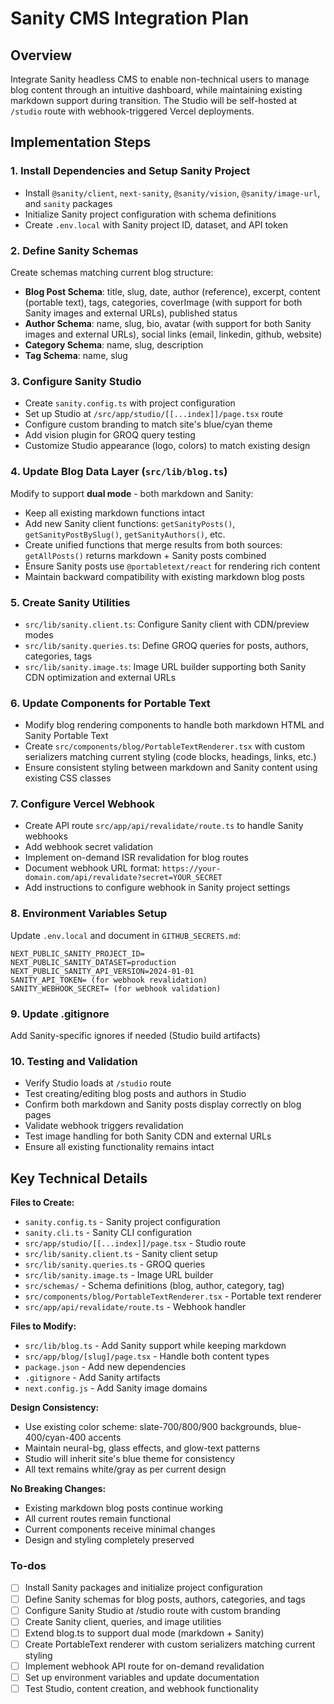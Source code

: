 <!-- 1695631d-16fb-4ff3-86a1-043d2e4b7f3c 6be88cd3-35a5-45b7-9540-3e795db4c10e -->
# Sanity CMS Integration Plan

## Overview

Integrate Sanity headless CMS to enable non-technical users to manage blog content through an intuitive dashboard, while maintaining existing markdown support during transition. The Studio will be self-hosted at `/studio` route with webhook-triggered Vercel deployments.

## Implementation Steps

### 1. Install Dependencies and Setup Sanity Project

- Install `@sanity/client`, `next-sanity`, `@sanity/vision`, `@sanity/image-url`, and `sanity` packages
- Initialize Sanity project configuration with schema definitions
- Create `.env.local` with Sanity project ID, dataset, and API token

### 2. Define Sanity Schemas

Create schemas matching current blog structure:

- **Blog Post Schema**: title, slug, date, author (reference), excerpt, content (portable text), tags, categories, coverImage (with support for both Sanity images and external URLs), published status
- **Author Schema**: name, slug, bio, avatar (with support for both Sanity images and external URLs), social links (email, linkedin, github, website)
- **Category Schema**: name, slug, description
- **Tag Schema**: name, slug

### 3. Configure Sanity Studio

- Create `sanity.config.ts` with project configuration
- Set up Studio at `/src/app/studio/[[...index]]/page.tsx` route
- Configure custom branding to match site's blue/cyan theme
- Add vision plugin for GROQ query testing
- Customize Studio appearance (logo, colors) to match existing design

### 4. Update Blog Data Layer (`src/lib/blog.ts`)

Modify to support **dual mode** - both markdown and Sanity:

- Keep all existing markdown functions intact
- Add new Sanity client functions: `getSanityPosts()`, `getSanityPostBySlug()`, `getSanityAuthors()`, etc.
- Create unified functions that merge results from both sources: `getAllPosts()` returns markdown + Sanity posts combined
- Ensure Sanity posts use `@portabletext/react` for rendering rich content
- Maintain backward compatibility with existing markdown blog posts

### 5. Create Sanity Utilities

- `src/lib/sanity.client.ts`: Configure Sanity client with CDN/preview modes
- `src/lib/sanity.queries.ts`: Define GROQ queries for posts, authors, categories, tags
- `src/lib/sanity.image.ts`: Image URL builder supporting both Sanity CDN optimization and external URLs

### 6. Update Components for Portable Text

- Modify blog rendering components to handle both markdown HTML and Sanity Portable Text
- Create `src/components/blog/PortableTextRenderer.tsx` with custom serializers matching current styling (code blocks, headings, links, etc.)
- Ensure consistent styling between markdown and Sanity content using existing CSS classes

### 7. Configure Vercel Webhook

- Create API route `src/app/api/revalidate/route.ts` to handle Sanity webhooks
- Add webhook secret validation
- Implement on-demand ISR revalidation for blog routes
- Document webhook URL format: `https://your-domain.com/api/revalidate?secret=YOUR_SECRET`
- Add instructions to configure webhook in Sanity project settings

### 8. Environment Variables Setup

Update `.env.local` and document in `GITHUB_SECRETS.md`:

```
NEXT_PUBLIC_SANITY_PROJECT_ID=
NEXT_PUBLIC_SANITY_DATASET=production
NEXT_PUBLIC_SANITY_API_VERSION=2024-01-01
SANITY_API_TOKEN= (for webhook revalidation)
SANITY_WEBHOOK_SECRET= (for webhook validation)
```

### 9. Update .gitignore

Add Sanity-specific ignores if needed (Studio build artifacts)

### 10. Testing and Validation

- Verify Studio loads at `/studio` route
- Test creating/editing blog posts and authors in Studio
- Confirm both markdown and Sanity posts display correctly on blog pages
- Validate webhook triggers revalidation
- Test image handling for both Sanity CDN and external URLs
- Ensure all existing functionality remains intact

## Key Technical Details

**Files to Create:**

- `sanity.config.ts` - Sanity project configuration
- `sanity.cli.ts` - Sanity CLI configuration
- `src/app/studio/[[...index]]/page.tsx` - Studio route
- `src/lib/sanity.client.ts` - Sanity client setup
- `src/lib/sanity.queries.ts` - GROQ queries
- `src/lib/sanity.image.ts` - Image URL builder
- `src/schemas/` - Schema definitions (blog, author, category, tag)
- `src/components/blog/PortableTextRenderer.tsx` - Portable text renderer
- `src/app/api/revalidate/route.ts` - Webhook handler

**Files to Modify:**

- `src/lib/blog.ts` - Add Sanity support while keeping markdown
- `src/app/blog/[slug]/page.tsx` - Handle both content types
- `package.json` - Add new dependencies
- `.gitignore` - Add Sanity artifacts
- `next.config.js` - Add Sanity image domains

**Design Consistency:**

- Use existing color scheme: slate-700/800/900 backgrounds, blue-400/cyan-400 accents
- Maintain neural-bg, glass effects, and glow-text patterns
- Studio will inherit site's blue theme for consistency
- All text remains white/gray as per current design

**No Breaking Changes:**

- Existing markdown blog posts continue working
- All current routes remain functional
- Current components receive minimal changes
- Design and styling completely preserved

### To-dos

- [ ] Install Sanity packages and initialize project configuration
- [ ] Define Sanity schemas for blog posts, authors, categories, and tags
- [ ] Configure Sanity Studio at /studio route with custom branding
- [ ] Create Sanity client, queries, and image utilities
- [ ] Extend blog.ts to support dual mode (markdown + Sanity)
- [ ] Create PortableText renderer with custom serializers matching current styling
- [ ] Implement webhook API route for on-demand revalidation
- [ ] Set up environment variables and update documentation
- [ ] Test Studio, content creation, and webhook functionality